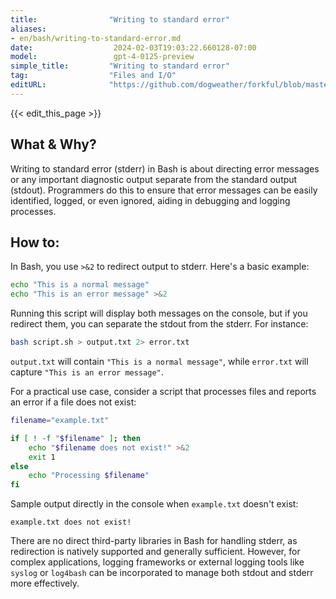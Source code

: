 ```yaml
---
title:                "Writing to standard error"
aliases:
- en/bash/writing-to-standard-error.md
date:                  2024-02-03T19:03:22.660128-07:00
model:                 gpt-4-0125-preview
simple_title:         "Writing to standard error"
tag:                  "Files and I/O"
editURL:              "https://github.com/dogweather/forkful/blob/master/content/en/bash/writing-to-standard-error.md"
---
```


{{< edit_this_page >}}

## What & Why?
Writing to standard error (stderr) in Bash is about directing error messages or any important diagnostic output separate from the standard output (stdout). Programmers do this to ensure that error messages can be easily identified, logged, or even ignored, aiding in debugging and logging processes.

## How to:
In Bash, you use `>&2` to redirect output to stderr. Here's a basic example:

```bash
echo "This is a normal message"
echo "This is an error message" >&2
```

Running this script will display both messages on the console, but if you redirect them, you can separate the stdout from the stderr. For instance:

```bash
bash script.sh > output.txt 2> error.txt
```

`output.txt` will contain `"This is a normal message"`, while `error.txt` will capture `"This is an error message"`.

For a practical use case, consider a script that processes files and reports an error if a file does not exist:

```bash
filename="example.txt"

if [ ! -f "$filename" ]; then
    echo "$filename does not exist!" >&2
    exit 1
else
    echo "Processing $filename"
fi
```

Sample output directly in the console when `example.txt` doesn't exist:

```
example.txt does not exist!
```

There are no direct third-party libraries in Bash for handling stderr, as redirection is natively supported and generally sufficient. However, for complex applications, logging frameworks or external logging tools like `syslog` or `log4bash` can be incorporated to manage both stdout and stderr more effectively.
